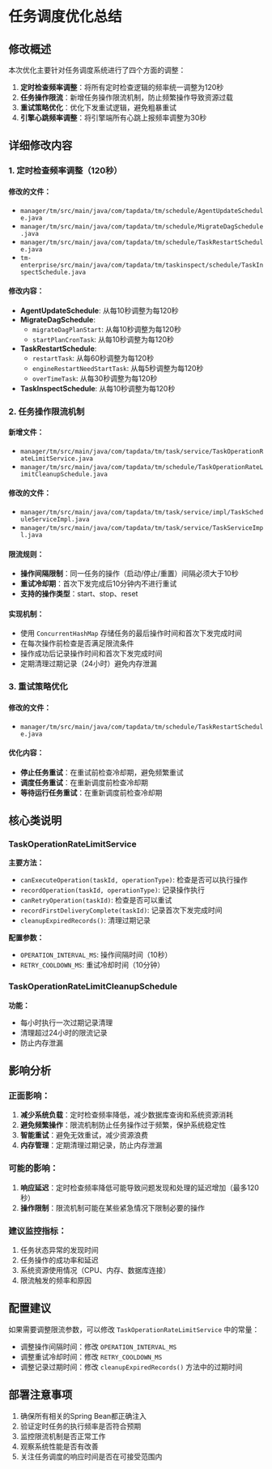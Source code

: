 # 任务调度优化总结

## 修改概述

本次优化主要针对任务调度系统进行了四个方面的调整：

1. **定时检查频率调整**：将所有定时检查逻辑的频率统一调整为120秒
2. **任务操作限流**：新增任务操作限流机制，防止频繁操作导致资源过载
3. **重试策略优化**：优化下发重试逻辑，避免粗暴重试
4. **引擎心跳频率调整**：将引擎端所有心跳上报频率调整为30秒

## 详细修改内容

### 1. 定时检查频率调整（120秒）

#### 修改的文件：
- `manager/tm/src/main/java/com/tapdata/tm/schedule/AgentUpdateSchedule.java`
- `manager/tm/src/main/java/com/tapdata/tm/schedule/MigrateDagSchedule.java`
- `manager/tm/src/main/java/com/tapdata/tm/schedule/TaskRestartSchedule.java`
- `tm-enterprise/src/main/java/com/tapdata/tm/taskinspect/schedule/TaskInspectSchedule.java`

#### 修改内容：
- **AgentUpdateSchedule**: 从每10秒调整为每120秒
- **MigrateDagSchedule**: 
  - `migrateDagPlanStart`: 从每10秒调整为每120秒
  - `startPlanCronTask`: 从每10秒调整为每120秒
- **TaskRestartSchedule**:
  - `restartTask`: 从每60秒调整为每120秒
  - `engineRestartNeedStartTask`: 从每5秒调整为每120秒
  - `overTimeTask`: 从每30秒调整为每120秒
- **TaskInspectSchedule**: 从每10秒调整为每120秒

### 2. 任务操作限流机制

#### 新增文件：
- `manager/tm/src/main/java/com/tapdata/tm/task/service/TaskOperationRateLimitService.java`
- `manager/tm/src/main/java/com/tapdata/tm/schedule/TaskOperationRateLimitCleanupSchedule.java`

#### 修改的文件：
- `manager/tm/src/main/java/com/tapdata/tm/task/service/impl/TaskScheduleServiceImpl.java`
- `manager/tm/src/main/java/com/tapdata/tm/task/service/TaskServiceImpl.java`

#### 限流规则：
- **操作间隔限制**：同一任务的操作（启动/停止/重置）间隔必须大于10秒
- **重试冷却期**：首次下发完成后10分钟内不进行重试
- **支持的操作类型**：start、stop、reset

#### 实现机制：
- 使用 `ConcurrentHashMap` 存储任务的最后操作时间和首次下发完成时间
- 在每次操作前检查是否满足限流条件
- 操作成功后记录操作时间和首次下发完成时间
- 定期清理过期记录（24小时）避免内存泄漏

### 3. 重试策略优化

#### 修改的文件：
- `manager/tm/src/main/java/com/tapdata/tm/schedule/TaskRestartSchedule.java`

#### 优化内容：
- **停止任务重试**：在重试前检查冷却期，避免频繁重试
- **调度任务重试**：在重新调度前检查冷却期
- **等待运行任务重试**：在重新调度前检查冷却期

## 核心类说明

### TaskOperationRateLimitService

**主要方法：**
- `canExecuteOperation(taskId, operationType)`: 检查是否可以执行操作
- `recordOperation(taskId, operationType)`: 记录操作执行
- `canRetryOperation(taskId)`: 检查是否可以重试
- `recordFirstDeliveryComplete(taskId)`: 记录首次下发完成时间
- `cleanupExpiredRecords()`: 清理过期记录

**配置参数：**
- `OPERATION_INTERVAL_MS`: 操作间隔时间（10秒）
- `RETRY_COOLDOWN_MS`: 重试冷却时间（10分钟）

### TaskOperationRateLimitCleanupSchedule

**功能：**
- 每小时执行一次过期记录清理
- 清理超过24小时的限流记录
- 防止内存泄漏

## 影响分析

### 正面影响：
1. **减少系统负载**：定时检查频率降低，减少数据库查询和系统资源消耗
2. **避免频繁操作**：限流机制防止任务操作过于频繁，保护系统稳定性
3. **智能重试**：避免无效重试，减少资源浪费
4. **内存管理**：定期清理过期记录，防止内存泄漏

### 可能的影响：
1. **响应延迟**：定时检查频率降低可能导致问题发现和处理的延迟增加（最多120秒）
2. **操作限制**：限流机制可能在某些紧急情况下限制必要的操作

### 建议监控指标：
1. 任务状态异常的发现时间
2. 任务操作的成功率和延迟
3. 系统资源使用情况（CPU、内存、数据库连接）
4. 限流触发的频率和原因

## 配置建议

如果需要调整限流参数，可以修改 `TaskOperationRateLimitService` 中的常量：
- 调整操作间隔时间：修改 `OPERATION_INTERVAL_MS`
- 调整重试冷却时间：修改 `RETRY_COOLDOWN_MS`
- 调整记录过期时间：修改 `cleanupExpiredRecords()` 方法中的过期时间

## 部署注意事项

1. 确保所有相关的Spring Bean都正确注入
2. 验证定时任务的执行频率是否符合预期
3. 监控限流机制是否正常工作
4. 观察系统性能是否有改善
5. 关注任务调度的响应时间是否在可接受范围内

